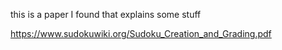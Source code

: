 this is a paper I found that explains some stuff

https://www.sudokuwiki.org/Sudoku_Creation_and_Grading.pdf
